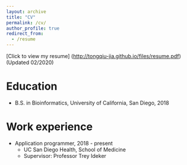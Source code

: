 ```yaml
---
layout: archive
title: "CV"
permalink: /cv/
author_profile: true
redirect_from:
  - /resume
---
```


[Click to view my resume] (http://tongqiu-jia.github.io/files/resume.pdf) (Updated 02/2020)

Education
======
* B.S. in Bioinformatics, University of California, San Diego, 2018

Work experience
======
* Application programmer, 2018 - present
  * UC San Diego Health, School of Medicine
  * Supervisor: Professor Trey Ideker
